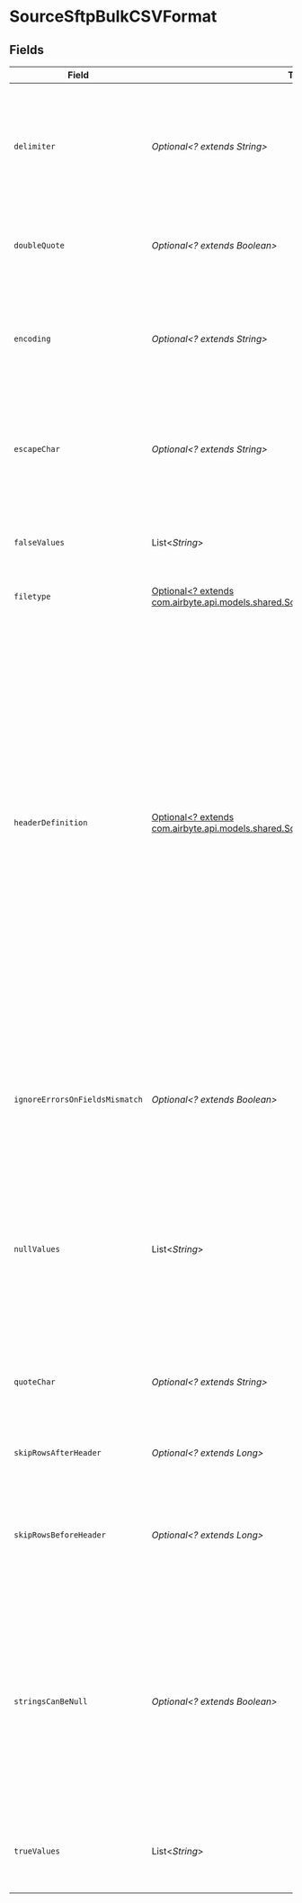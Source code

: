 # SourceSftpBulkCSVFormat


## Fields

| Field                                                                                                                                                                                                                                                                                                                                                                                                                                                    | Type                                                                                                                                                                                                                                                                                                                                                                                                                                                     | Required                                                                                                                                                                                                                                                                                                                                                                                                                                                 | Description                                                                                                                                                                                                                                                                                                                                                                                                                                              |
| -------------------------------------------------------------------------------------------------------------------------------------------------------------------------------------------------------------------------------------------------------------------------------------------------------------------------------------------------------------------------------------------------------------------------------------------------------- | -------------------------------------------------------------------------------------------------------------------------------------------------------------------------------------------------------------------------------------------------------------------------------------------------------------------------------------------------------------------------------------------------------------------------------------------------------- | -------------------------------------------------------------------------------------------------------------------------------------------------------------------------------------------------------------------------------------------------------------------------------------------------------------------------------------------------------------------------------------------------------------------------------------------------------- | -------------------------------------------------------------------------------------------------------------------------------------------------------------------------------------------------------------------------------------------------------------------------------------------------------------------------------------------------------------------------------------------------------------------------------------------------------- |
| `delimiter`                                                                                                                                                                                                                                                                                                                                                                                                                                              | *Optional<? extends String>*                                                                                                                                                                                                                                                                                                                                                                                                                             | :heavy_minus_sign:                                                                                                                                                                                                                                                                                                                                                                                                                                       | The character delimiting individual cells in the CSV data. This may only be a 1-character string. For tab-delimited data enter '\t'.                                                                                                                                                                                                                                                                                                                     |
| `doubleQuote`                                                                                                                                                                                                                                                                                                                                                                                                                                            | *Optional<? extends Boolean>*                                                                                                                                                                                                                                                                                                                                                                                                                            | :heavy_minus_sign:                                                                                                                                                                                                                                                                                                                                                                                                                                       | Whether two quotes in a quoted CSV value denote a single quote in the data.                                                                                                                                                                                                                                                                                                                                                                              |
| `encoding`                                                                                                                                                                                                                                                                                                                                                                                                                                               | *Optional<? extends String>*                                                                                                                                                                                                                                                                                                                                                                                                                             | :heavy_minus_sign:                                                                                                                                                                                                                                                                                                                                                                                                                                       | The character encoding of the CSV data. Leave blank to default to <strong>UTF8</strong>. See <a href="https://docs.python.org/3/library/codecs.html#standard-encodings" target="_blank">list of python encodings</a> for allowable options.                                                                                                                                                                                                              |
| `escapeChar`                                                                                                                                                                                                                                                                                                                                                                                                                                             | *Optional<? extends String>*                                                                                                                                                                                                                                                                                                                                                                                                                             | :heavy_minus_sign:                                                                                                                                                                                                                                                                                                                                                                                                                                       | The character used for escaping special characters. To disallow escaping, leave this field blank.                                                                                                                                                                                                                                                                                                                                                        |
| `falseValues`                                                                                                                                                                                                                                                                                                                                                                                                                                            | List<*String*>                                                                                                                                                                                                                                                                                                                                                                                                                                           | :heavy_minus_sign:                                                                                                                                                                                                                                                                                                                                                                                                                                       | A set of case-sensitive strings that should be interpreted as false values.                                                                                                                                                                                                                                                                                                                                                                              |
| `filetype`                                                                                                                                                                                                                                                                                                                                                                                                                                               | [Optional<? extends com.airbyte.api.models.shared.SourceSftpBulkSchemasFiletype>](../../models/shared/SourceSftpBulkSchemasFiletype.md)                                                                                                                                                                                                                                                                                                                  | :heavy_minus_sign:                                                                                                                                                                                                                                                                                                                                                                                                                                       | N/A                                                                                                                                                                                                                                                                                                                                                                                                                                                      |
| `headerDefinition`                                                                                                                                                                                                                                                                                                                                                                                                                                       | [Optional<? extends com.airbyte.api.models.shared.SourceSftpBulkCSVHeaderDefinition>](../../models/shared/SourceSftpBulkCSVHeaderDefinition.md)                                                                                                                                                                                                                                                                                                          | :heavy_minus_sign:                                                                                                                                                                                                                                                                                                                                                                                                                                       | How headers will be defined. `User Provided` assumes the CSV does not have a header row and uses the headers provided and `Autogenerated` assumes the CSV does not have a header row and the CDK will generate headers using for `f{i}` where `i` is the index starting from 0. Else, the default behavior is to use the header from the CSV file. If a user wants to autogenerate or provide column names for a CSV having headers, they can skip rows. |
| `ignoreErrorsOnFieldsMismatch`                                                                                                                                                                                                                                                                                                                                                                                                                           | *Optional<? extends Boolean>*                                                                                                                                                                                                                                                                                                                                                                                                                            | :heavy_minus_sign:                                                                                                                                                                                                                                                                                                                                                                                                                                       | Whether to ignore errors that occur when the number of fields in the CSV does not match the number of columns in the schema.                                                                                                                                                                                                                                                                                                                             |
| `nullValues`                                                                                                                                                                                                                                                                                                                                                                                                                                             | List<*String*>                                                                                                                                                                                                                                                                                                                                                                                                                                           | :heavy_minus_sign:                                                                                                                                                                                                                                                                                                                                                                                                                                       | A set of case-sensitive strings that should be interpreted as null values. For example, if the value 'NA' should be interpreted as null, enter 'NA' in this field.                                                                                                                                                                                                                                                                                       |
| `quoteChar`                                                                                                                                                                                                                                                                                                                                                                                                                                              | *Optional<? extends String>*                                                                                                                                                                                                                                                                                                                                                                                                                             | :heavy_minus_sign:                                                                                                                                                                                                                                                                                                                                                                                                                                       | The character used for quoting CSV values. To disallow quoting, make this field blank.                                                                                                                                                                                                                                                                                                                                                                   |
| `skipRowsAfterHeader`                                                                                                                                                                                                                                                                                                                                                                                                                                    | *Optional<? extends Long>*                                                                                                                                                                                                                                                                                                                                                                                                                               | :heavy_minus_sign:                                                                                                                                                                                                                                                                                                                                                                                                                                       | The number of rows to skip after the header row.                                                                                                                                                                                                                                                                                                                                                                                                         |
| `skipRowsBeforeHeader`                                                                                                                                                                                                                                                                                                                                                                                                                                   | *Optional<? extends Long>*                                                                                                                                                                                                                                                                                                                                                                                                                               | :heavy_minus_sign:                                                                                                                                                                                                                                                                                                                                                                                                                                       | The number of rows to skip before the header row. For example, if the header row is on the 3rd row, enter 2 in this field.                                                                                                                                                                                                                                                                                                                               |
| `stringsCanBeNull`                                                                                                                                                                                                                                                                                                                                                                                                                                       | *Optional<? extends Boolean>*                                                                                                                                                                                                                                                                                                                                                                                                                            | :heavy_minus_sign:                                                                                                                                                                                                                                                                                                                                                                                                                                       | Whether strings can be interpreted as null values. If true, strings that match the null_values set will be interpreted as null. If false, strings that match the null_values set will be interpreted as the string itself.                                                                                                                                                                                                                               |
| `trueValues`                                                                                                                                                                                                                                                                                                                                                                                                                                             | List<*String*>                                                                                                                                                                                                                                                                                                                                                                                                                                           | :heavy_minus_sign:                                                                                                                                                                                                                                                                                                                                                                                                                                       | A set of case-sensitive strings that should be interpreted as true values.                                                                                                                                                                                                                                                                                                                                                                               |
